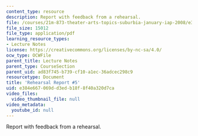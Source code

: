 ```yaml
---
content_type: resource
description: Report with feedback from a rehearsal.
file: /courses/21m-873-theater-arts-topics-suburbia-january-iap-2008/e384e667069dd3edb18f8f40a320d7ca_rr5.pdf
file_size: 15012
file_type: application/pdf
learning_resource_types:
- Lecture Notes
license: https://creativecommons.org/licenses/by-nc-sa/4.0/
ocw_type: OCWFile
parent_title: Lecture Notes
parent_type: CourseSection
parent_uid: ad83f745-b739-cf10-a1ec-36adcec298c9
resourcetype: Document
title: 'Rehearsal Report #5'
uid: e384e667-069d-d3ed-b18f-8f40a320d7ca
video_files:
  video_thumbnail_file: null
video_metadata:
  youtube_id: null
---
```

Report with feedback from a rehearsal.